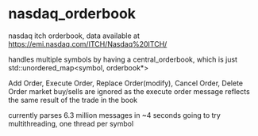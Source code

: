 # nasdaq_orderbook
nasdaq itch orderbook, data available at https://emi.nasdaq.com/ITCH/Nasdaq%20ITCH/

handles multiple symbols by having a central_orderbook, which is just std::unordered_map<symbol, orderbook*>

Add Order, Execute Order, Replace Order(modify), Cancel Order, Delete Order
market buy/sells are ignored as the execute order message reflects the same result of the trade in the book

currently parses 6.3 million messages in ~4 seconds
going to try multithreading, one thread per symbol
